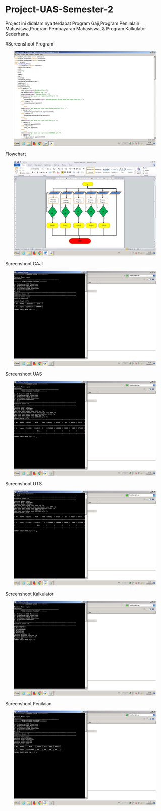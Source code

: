 # Project-UAS-Semester-2
Project ini didalam nya terdapat Program Gaji,Program Penilalain Mahasiswa,Program Pembayaran Mahasiswa, &amp; Program Kalkulator Sederhana.

#Screenshoot Program


<p align="center">
<img src="https://github.com/firentus999/Project-UAS-Semester-2/blob/master/Screnshoot/Screenshoot.jpg"width="450" height="300" />
</p>

Flowchart

<p align="center">
<img src="https://github.com/firentus999/Project-UAS-Semester-2/blob/master/Flowchart%20UAS.jpg"width="450" height="300" />
</p>

Screenshoot GAJI


<p align="center">
<img src="https://github.com/firentus999/Project-UAS-Semester-2/blob/master/Screnshoot/Screenshoot%20GAJI.jpg"width="450" height="300" />
</p>

Screenshoot UAS


<p align="center">
<img src="https://github.com/firentus999/Project-UAS-Semester-2/blob/master/Screnshoot/Screenshoot%20UAS.jpg"width="450" height="300" />
</p>


Screenshoot UTS


<p align="center">
<img src="https://github.com/firentus999/Project-UAS-Semester-2/blob/master/Screnshoot/Screenshoot%20UTS.jpg"width="450" height="300" />
</p>


Screenshoot Kalkulator


<p align="center">
<img src="https://github.com/firentus999/Project-UAS-Semester-2/blob/master/Screnshoot/Screenshoot%20Kalkulator.jpg"width="450" height="300" />
</p>


Screenshoot Penilaian


<p align="center">
<img src="https://github.com/firentus999/Project-UAS-Semester-2/blob/master/Screnshoot/Screenshoot%20Penilaian.jpg"width="450" height="300" />
</p>

